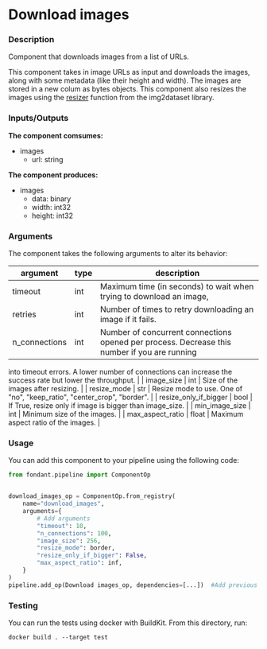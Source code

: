 # Download images

### Description
Component that downloads images from a list of URLs.

This component takes in image URLs as input and downloads the images, along with some metadata 
(like their height and width). The images are stored in a new colum as bytes objects. This 
component also resizes the images using the 
[resizer](https://github.com/rom1504/img2dataset/blob/main/img2dataset/resizer.py) function 
from the img2dataset library.


### Inputs/Outputs

**The component comsumes:**
- images
  - url: string

**The component produces:**
- images
  - data: binary
  - width: int32
  - height: int32

### Arguments

The component takes the following arguments to alter its behavior:

| argument | type | description |
| -------- | ---- | ----------- |
| timeout | int | Maximum time (in seconds) to wait when trying to download an image, |
| retries | int | Number of times to retry downloading an image if it fails. |
| n_connections | int | Number of concurrent connections opened per process. Decrease this number if you are running 
into timeout errors. A lower number of connections can increase the success rate but lower 
the throughput.
 |
| image_size | int | Size of the images after resizing. |
| resize_mode | str | Resize mode to use. One of "no", "keep_ratio", "center_crop", "border". |
| resize_only_if_bigger | bool | If True, resize only if image is bigger than image_size. |
| min_image_size | int | Minimum size of the images. |
| max_aspect_ratio | float | Maximum aspect ratio of the images. |

### Usage

You can add this component to your pipeline using the following code:

```python
from fondant.pipeline import ComponentOp


download_images_op = ComponentOp.from_registry(
    name="download_images",
    arguments={
        # Add arguments
        "timeout": 10,
        "n_connections": 100,
        "image_size": 256,
        "resize_mode": border,
        "resize_only_if_bigger": False,
        "max_aspect_ratio": inf,
    }
)
pipeline.add_op(Download images_op, dependencies=[...])  #Add previous component as dependency
```

### Testing

You can run the tests using docker with BuildKit. From this directory, run:
```
docker build . --target test
```
